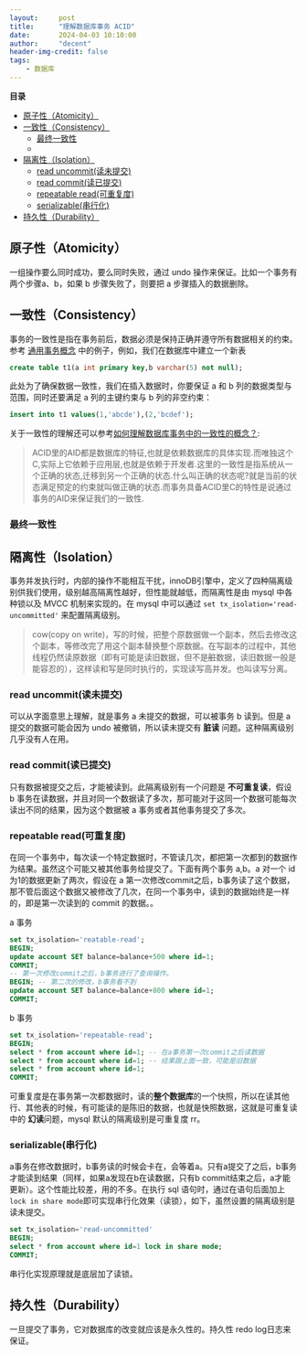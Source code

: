 ```yaml
---
layout:     post
title:      "理解数据库事务 ACID"
date:       2024-04-03 10:10:00
author:     "decent"
header-img-credit: false
tags:
    - 数据库
---
```


**目录**
- [原子性（Atomicity）](#原子性atomicity)
- [一致性（Consistency）](#一致性consistency)
  - [最终一致性](#最终一致性)
  - [](#)
- [隔离性（Isolation）](#隔离性isolation)
  - [read uncommit(读未提交)](#read-uncommit读未提交)
  - [read commit(读已提交)](#read-commit读已提交)
  - [repeatable read(可重复度)](#repeatable-read可重复度)
  - [serializable(串行化)](#serializable串行化)
- [持久性（Durability）](#持久性durability)

## 原子性（Atomicity）
一组操作要么同时成功，要么同时失败，通过 undo 操作来保证。比如一个事务有两个步骤a、b，如果 b 步骤失败了，则要把 a 步骤插入的数据删除。

## 一致性（Consistency）
事务的一致性是指在事务前后，数据必须是保持正确并遵守所有数据相关的约束。参考 [通用事务概念](https://docs.matrixorigin.cn/1.1.2/MatrixOne/Develop/Transactions/common-transaction-overview/) 中的例子，例如，我们在数据库中建立一个新表
```sql
create table t1(a int primary key,b varchar(5) not null);
```
此处为了确保数据一致性，我们在插入数据时，你要保证 a 和 b 列的数据类型与范围，同时还要满足 a 列的主键约束与 b 列的非空约束：
```sql
insert into t1 values(1,'abcde'),(2,'bcdef');
```

关于一致性的理解还可以参考[如何理解数据库事务中的一致性的概念？](https://www.zhihu.com/question/31346392):
> ACID里的AID都是数据库的特征,也就是依赖数据库的具体实现.而唯独这个C,实际上它依赖于应用层,也就是依赖于开发者.这里的一致性是指系统从一个正确的状态,迁移到另一个正确的状态.什么叫正确的状态呢?就是当前的状态满足预定的约束就叫做正确的状态.而事务具备ACID里C的特性是说通过事务的AID来保证我们的一致性.

### 最终一致性
### 

## 隔离性（Isolation）
事务并发执行时，内部的操作不能相互干扰，innoDB引擎中，定义了四种隔离级别供我们使用，级别越高隔离性越好，但性能就越低，而隔离性是由 mysql 中各种锁以及 MVCC 机制来实现的。在 mysql 中可以通过 `set tx_isolation='read-uncommitted'` 来配置隔离级别。

> cow(copy on write)，写的时候，把整个原数据做一个副本，然后去修改这个副本，等修改完了用这个副本替换整个原数据。在写副本的过程中，其他线程仍然读原数据（即有可能是读旧数据，但不是~~脏~~数据，读旧数据一般是能容忍的），这样读和写是同时执行的，实现读写高并发。也叫读写分离。

### read uncommit(读未提交)
可以从字面意思上理解，就是事务 a 未提交的数据，可以被事务 b 读到。但是 a 提交的数据可能会因为 undo 被撤销，所以读未提交有 **脏读** 问题。这种隔离级别几乎没有人在用。
### read commit(读已提交)
只有数据被提交之后，才能被读到。此隔离级别有一个问题是 **不可重复读**，假设 b 事务在读数据，并且对同一个数据读了多次，那可能对于这同一个数据可能每次读出不同的结果，因为这个数据被 a 事务或者其他事务提交了多次。

### repeatable read(可重复度)
在同一个事务中，每次读一个特定数据时，不管读几次，都把第一次都到的数据作为结果。虽然这个可能又被其他事务给提交了。下面有两个事务 a,b。a 对一个 id 为1的数据更新了两次，假设在 a 第一次修改commit之后，b事务读了这个数据，那不管后面这个数据又被修改了几次，在同一个事务中，读到的数据始终是一样的，即是第一次读到的 commit 的数据。。

a 事务
```sql
set tx_isolation='reatable-read';
BEGIN;
update account SET balance=balance+500 where id=1;
COMMIT;
-- 第一次修改commit之后，b事务进行了查询操作。
BEGIN; -- 第二次的修改，b事务看不到
update account SET balance=balance+800 where id=1;
COMMIT;
```
b 事务
```sql
set tx_isolation='repeatable-read';
BEGIN;
select * from account where id=1; -- 在a事务第一次commit之后读数据
select * from account where id=1; -- 结果跟上面一致，可能是旧数据
select * from account where id=1;
COMMIT;
```
可重复度是在事务第一次都数据时，读的**整个数据库**的一个快照，所以在读其他行、其他表的时候，有可能读的是陈旧的数据，也就是快照数据，这就是可重复读中的 **幻读**问题，mysql 默认的隔离级别是可重复度 rr。
### serializable(串行化)
a事务在修改数据时，b事务读的时候会卡在，会等着a。只有a提交了之后，b事务才能读到结果（同样，如果a发现在b在读数据，只有b commit结束之后，a才能更新）。这个性能比较差，用的不多。在执行 sql 语句时，通过在语句后面加上`lock in share mode`即可实现串行化效果（读锁），如下，虽然设置的隔离级别是读未提交。
```sql
set tx_isolation='read-uncommitted'
BEGIN;
select * from account where id=1 lock in share mode;
COMMIT;
```
串行化实现原理就是底层加了读锁。


## 持久性（Durability）
一旦提交了事务，它对数据库的改变就应该是永久性的。持久性 redo log日志来保证。